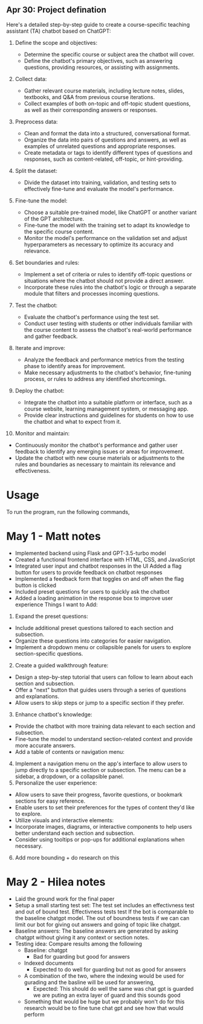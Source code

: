 ## Apr 30: Project defination

Here's a detailed step-by-step guide to create a course-specific teaching assistant (TA) chatbot based on ChatGPT:

1. Define the scope and objectives:

   - Determine the specific course or subject area the chatbot will cover.
   - Define the chatbot's primary objectives, such as answering questions, providing resources, or assisting with assignments.
2. Collect data:

   - Gather relevant course materials, including lecture notes, slides, textbooks, and Q&A from previous course iterations.
   - Collect examples of both on-topic and off-topic student questions, as well as their corresponding answers or responses.
3. Preprocess data:

   - Clean and format the data into a structured, conversational format.
   - Organize the data into pairs of questions and answers, as well as examples of unrelated questions and appropriate responses.
   - Create metadata or tags to identify different types of questions and responses, such as content-related, off-topic, or hint-providing.
4. Split the dataset:

   - Divide the dataset into training, validation, and testing sets to effectively fine-tune and evaluate the model's performance.
5. Fine-tune the model:

   - Choose a suitable pre-trained model, like ChatGPT or another variant of the GPT architecture.
   - Fine-tune the model with the training set to adapt its knowledge to the specific course content.
   - Monitor the model's performance on the validation set and adjust hyperparameters as necessary to optimize its accuracy and relevance.
6. Set boundaries and rules:

   - Implement a set of criteria or rules to identify off-topic questions or situations where the chatbot should not provide a direct answer.
   - Incorporate these rules into the chatbot's logic or through a separate module that filters and processes incoming questions.
7. Test the chatbot:

   - Evaluate the chatbot's performance using the test set.
   - Conduct user testing with students or other individuals familiar with the course content to assess the chatbot's real-world performance and gather feedback.
8. Iterate and improve:

   - Analyze the feedback and performance metrics from the testing phase to identify areas for improvement.
   - Make necessary adjustments to the chatbot's behavior, fine-tuning process, or rules to address any identified shortcomings.
9. Deploy the chatbot:

   - Integrate the chatbot into a suitable platform or interface, such as a course website, learning management system, or messaging app.
   - Provide clear instructions and guidelines for students on how to use the chatbot and what to expect from it.
10. Monitor and maintain:

- Continuously monitor the chatbot's performance and gather user feedback to identify any emerging issues or areas for improvement.
- Update the chatbot with new course materials or adjustments to the rules and boundaries as necessary to maintain its relevance and effectiveness.

# Usage

To run the program, run the following commands,

# May 1 - Matt notes

- Implemented backend using Flask and GPT-3.5-turbo model
- Created a functional frontend interface with HTML, CSS, and JavaScript
- Integrated user input and chatbot responses in the UI
  Added a flag button for users to provide feedback on chatbot responses
- Implemented a feedback form that toggles on and off when the flag button is clicked
- Included preset questions for users to quickly ask the chatbot
- Added a loading animation in the response box to improve user experience
  Things I want to Add:

1. Expand the preset questions:

- Include additional preset questions tailored to each section and subsection.
- Organize these questions into categories for easier navigation.
- Implement a dropdown menu or collapsible panels for users to explore section-specific questions.

2. Create a guided walkthrough feature:

- Design a step-by-step tutorial that users can follow to learn about each section and subsection.
- Offer a "next" button that guides users through a series of questions and explanations.
- Allow users to skip steps or jump to a specific section if they prefer.

3. Enhance chatbot's knowledge:

- Provide the chatbot with more training data relevant to each section and subsection.
- Fine-tune the model to understand section-related context and provide more accurate answers.
- Add a table of contents or navigation menu:

4. Implement a navigation menu on the app's interface to allow users to jump directly to a specific section or subsection.
   The menu can be a sidebar, a dropdown, or a collapsible panel.
5. Personalize the user experience:

- Allow users to save their progress, favorite questions, or bookmark sections for easy reference.
- Enable users to set their preferences for the types of content they'd like to explore.
- Utilize visuals and interactive elements:
- Incorporate images, diagrams, or interactive components to help users better understand each section and subsection.
- Consider using tooltips or pop-ups for additional explanations when necessary.

6. Add more bounding + do research on this

# May 2 - Hilea notes

- Laid the ground work for the final paper
- Setup a small starting test set: The test  set includes an effectivness test and out of bound test. Effectivness tests test If the bot is comparable to the baseline chatgpt model. The out of boundness tests if we can can limit our bot for giving out answers and going of topic like chatgpt.
- Baseline answers: The baseline answers are generated by asking chatgpt without giving it any context or section notes.
- Testing idea: Compare results among the following
  - Baseline: chatgpt
    - Bad for guarding but good for answers
  - Indexed documents
    - Expected to do well for guarding but not as good for answers
  - A combination of the two, where the indexing would be used for gurading and the basline will be used for answering,
    - Expected: This should do well the same was chat gpt is guarded we are puting an extra layer of guard and this sounds good
  - Something that would be huge but we probably won't do for this research would be to fine tune chat gpt and see how that would perform
